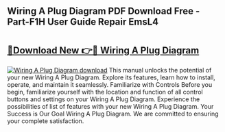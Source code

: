 ## Wiring A Plug Diagram PDF Download Free - Part-F1H User Guide Repair EmsL4

# <h2><a href="http://dft9kd.blite.top/?on=Wiring+A+Plug+Diagram">🔗Download New 👉🔴 Wiring A Plug Diagram</a></h2>

[![Wiring A Plug Diagram download](https://i.imgur.com/lujVjoI.png)](http://dft9kd.blite.top/?on=Wiring+A+Plug+Diagram)
This manual unlocks the potential of your new Wiring A Plug Diagram. Explore its features, learn how to install, operate, and maintain it seamlessly. Familiarize with Controls Before you begin, familiarize yourself with the location and function of all control buttons and settings on your Wiring A Plug Diagram. Experience the possibilities of list of features with your new Wiring A Plug Diagram. Your Success is Our Goal Wiring A Plug Diagram. We are committed to ensuring your complete satisfaction.
